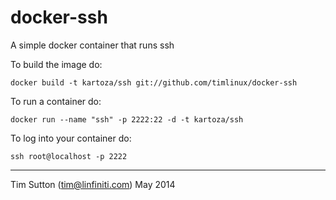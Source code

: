 docker-ssh
==========

A simple docker container that runs ssh

To build the image do:

```
docker build -t kartoza/ssh git://github.com/timlinux/docker-ssh
```

To run a container do:

```
docker run --name "ssh" -p 2222:22 -d -t kartoza/ssh
```

To log into your container do:

```
ssh root@localhost -p 2222
```

-----------

Tim Sutton (tim@linfiniti.com)
May 2014
